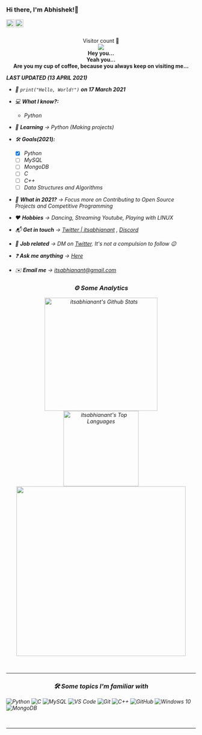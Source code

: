 ### Hi there, I'm Abhishek!👋

<a href="https://twitter.com/itsabhianant">
  <img align="left" alt="Abhishek Anant Singh | Twitter" width="21px" src="https://raw.githubusercontent.com/anuraghazra/anuraghazra/master/assets/twitter.svg" />
<a href="https://discord.com/channels/827242340661592146/827242343601274892">
  <img align="left" alt="Abhishek Anant Singh | Discord" width="21px" src="https://www.vectorlogo.zone/logos/discordapp/discordapp-icon.svg" />
</a>

<br />
<br />

<p align="center"> 
  Visitor count 👀<br>
  <img src="https://profile-counter.glitch.me/itsabhianant/count.svg" /><br>
  
  <b>
  Hey you...<br>
  Yeah you...<br>
  Are you my cup of coffee, because you always keep on visiting me...</b>
  <i>
</p>

***LAST UPDATED (13 APRIL 2021)***

- 🍰 ```
      print("Hello, World!")
      ```
      **on 17 March 2021**
      
- 💻 **What I know?:**
   - *Python*
   
- 🎒 **Learning** -> *Python* (Making projects)
- 🛠️ **Goals(2021):** 

   - [x] *Python*
   - [ ] *MySQL*
   - [ ] *MongoDB*
   - [ ] *C*
   - [ ] *C++*
   - [ ] *Data Structures and Algorithms*
              
- 🔭 **What in 2021?** -> Focus more on *Contributing to Open Source Projects* and *Competitive Programming*
- ❤️ **Hobbies** -> *Dancing*, *Streaming Youtube*, *Playing with LINUX*
- 📬 **Get in touch** -> [Twitter | itsabhianant](https://twitter.com/itsabhianant) , [Discord](https://discord.com/channels/827242340661592146/827242343601274892)
- 💼 **Job related** -> DM on [Twitter](https://twitter.com/itsabhianant). It's not a compulsion to follow 😉
- ❓  **Ask me anything** -> [Here](https://github.com/itsabhianant/itsabhianant/discussions/categories/q-a)
- ✉️ **Email me** -> itsabhianant@gmail.com

<h3 align="center">⚙️  Some Analytics</h3>

<p align="center">
<img src="https://github-readme-stats.vercel.app/api?username=itsabhianant&include_all_commits=true&count_private=true&show_icons=true&line_height=33&theme=cobalt" alt="itsabhianant's Github Stats" height="300"/><br>
<img src="https://github-readme-stats.vercel.app/api/top-langs/?username=itsabhianant&layout=compact&count_private=true&langs_count=8&hide=jupyter%20notebook&theme=cobalt" alt="itsabhianant's Top Languages" height="200"/>
<img src="https://wakatime.com/share/@itsabhianant/d6fdca98-f1ee-49e3-a208-19aea4c55dfa.svg?&theme=radical" height ="450">

  

</p>



<br>
<hr>

<h3 align="center">🛠 Some topics I'm familiar with</h3>


<div style="max-width:68rem;">

![Python](https://www.vectorlogo.zone/logos/python/python-horizontal.svg)
![C](https://img.shields.io/badge/c%20-%2300599C.svg?&style=for-the-badge&logo=c&logoColor=white)
![MySQL](https://www.vectorlogo.zone/logos/mysql/mysql-horizontal.svg)
![VS Code](https://img.shields.io/badge/-VS%20Code-007ACC?style=for-the-badge&logo=visual-studio-code&logoColor=ffffff)
![Git](https://www.vectorlogo.zone/logos/git-scm/git-scm-ar21.svg)
![C++](https://img.shields.io/badge/c++%20-%2300599C.svg?&style=for-the-badge&logo=c%2B%2B&ogoColor=white)
![GitHub](https://www.vectorlogo.zone/logos/github/github-ar21.svg)
![Windows 10](https://img.shields.io/badge/Windows-0078D6?style=for-the-badge&logo=windows&logoColor=white)
![MongoDB](https://www.vectorlogo.zone/logos/mongodb/mongodb-ar21.svg)

</div>

<br>

<hr>
